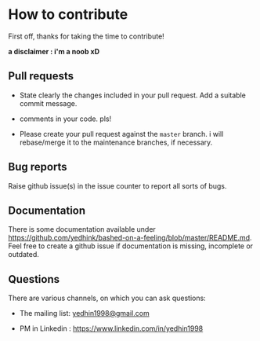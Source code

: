 # How to contribute

First off, thanks for taking the time to contribute!

**a disclaimer : i'm a noob xD**  

## Pull requests

*   State clearly the changes included in your pull request. Add a suitable commit message.  

* 	comments in your code. pls!  

*   Please create your pull request against the `master` branch. i will rebase/merge it to the maintenance
    branches, if necessary.

## Bug reports

Raise github issue(s) in the issue counter to report all sorts of bugs.

## Documentation

There is some documentation available under <https://github.com/yedhink/bashed-on-a-feeling/blob/master/README.md>. Feel free to create a github issue if
documentation is missing, incomplete or outdated.

## Questions

There are various channels, on which you can ask questions:

*   The mailing list: yedhin1998@gmail.com

*   PM in Linkedin  : https://www.linkedin.com/in/yedhin1998
